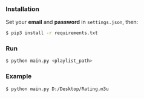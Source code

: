 ### Installation

Set your **email** and **password** in `settings.json`, then:
```sh
$ pip3 install -r requirements.txt
```


### Run


```sh
$ python main.py <playlist_path>
```

### Example

```sh
$ python main.py D:/Desktop/Rating.m3u
```
